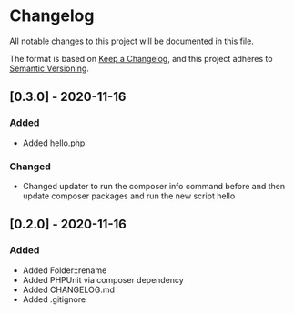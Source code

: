 # Changelog

All notable changes to this project will be documented in this file.

The format is based on [Keep a Changelog](https://keepachangelog.com/en/1.0.0/),
and this project adheres to [Semantic Versioning](https://semver.org/spec/v2.0.0.html).


## [0.3.0] - 2020-11-16

### Added

- Added hello.php

### Changed

- Changed updater to run the composer info command before and then update composer packages and run the new script hello

## [0.2.0] - 2020-11-16

### Added

- Added Folder::rename
- Added PHPUnit via composer dependency
- Added CHANGELOG.md
- Added .gitignore
